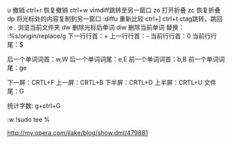 u 撤销
ctrl+r 恢复撤销
ctrl+w vimdiff跳转至另一窗口 
zo 打开折叠
zc 恢复折叠
dp 将光标处的内容复制到另一窗口
:diffu 重新比较
ctrl+] ctrl+t ctag跳转，跳回
:e . 浏览当前文件夹
dw 删除光标后单词
diw 删除当前单词
替换： :%s/origin/replace/g
下一行行首：+
上一行行首：-
当前行行首：0 
当前行行尾：$

后一个单词词首：w,W
后一个单词词尾：e,E
前一个单词词首：b,B
前一个单词词尾：ge

下一屏：CRTL+F
上一屏：CRTL+B
下半屏：CRTL+D
上半屏：CRTL+U
文件尾：G

统计字数: g+ctrl+G

:w !sudo tee %

http://my.opera.com/jlake/blog/show.dml/479881
